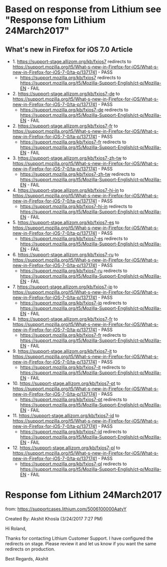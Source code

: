 # Based on response from Lithium see "Response fom Lithium 24March2017"
## What's new in Firefox for iOS 7.0 Article
* 1\. https://support-stage.allizom.org/kb/fxios7 redirects to https://support.mozilla.org/t5/What-s-new-in-Firefox-for-iOS/What-s-new-in-Firefox-for-iOS-7-0/ta-p/1371741 - PASS
  * https://support.mozilla.org/kb/fxios7 redirects to https://support.mozilla.org/t5/Mozilla-Support-English/ct-p/Mozilla-EN - FAIL
* 2\. https://support-stage.allizom.org/kb/fxios7-de to https://support.mozilla.org/t5/What-s-new-in-Firefox-for-iOS/What-s-new-in-Firefox-for-iOS-7-0/ta-p/1371741 - PASS
  * https://support.mozilla.org/kb/fxios7-de redirects to https://support.mozilla.org/t5/Mozilla-Support-English/ct-p/Mozilla-EN - FAIL
* 2\. https://support-stage.allizom.org/kb/fxios7-fr to https://support.mozilla.org/t5/What-s-new-in-Firefox-for-iOS/What-s-new-in-Firefox-for-iOS-7-0/ta-p/1371741 - PASS 
  * https://support.mozilla.org/kb/fxios7-fr redirects to https://support.mozilla.org/t5/Mozilla-Support-English/ct-p/Mozilla-EN - FAIL
* 3\. https://support-stage.allizom.org/kb/fxios7-zh-tw to https://support.mozilla.org/t5/What-s-new-in-Firefox-for-iOS/What-s-new-in-Firefox-for-iOS-7-0/ta-p/1371741 - PASS 
  * https://support.mozilla.org/kb/fxios7-zh-tw redirects to https://support.mozilla.org/t5/Mozilla-Support-English/ct-p/Mozilla-EN - FAIL
* 4\. https://support-stage.allizom.org/kb/fxios7-hi-in to https://support.mozilla.org/t5/What-s-new-in-Firefox-for-iOS/What-s-new-in-Firefox-for-iOS-7-0/ta-p/1371741 - PASS 
  * https://support.mozilla.org/kb/fxios7-hi-in redirects to https://support.mozilla.org/t5/Mozilla-Support-English/ct-p/Mozilla-EN - FAIL  
* 5\. https://support-stage.allizom.org/kb/fxios7-es to https://support.mozilla.org/t5/What-s-new-in-Firefox-for-iOS/What-s-new-in-Firefox-for-iOS-7-0/ta-p/1371741 - PASS 
  * https://support.mozilla.org/kb/fxios7-es redirects to https://support.mozilla.org/t5/Mozilla-Support-English/ct-p/Mozilla-EN - FAIL
* 6\. https://support-stage.allizom.org/kb/fxios7-ru to https://support.mozilla.org/t5/What-s-new-in-Firefox-for-iOS/What-s-new-in-Firefox-for-iOS-7-0/ta-p/1371741 - PASS 
  * https://support.mozilla.org/kb/fxios7-ru redirects to https://support.mozilla.org/t5/Mozilla-Support-English/ct-p/Mozilla-EN - FAIL  
* 7\. https://support-stage.allizom.org/kb/fxios7-jp to https://support.mozilla.org/t5/What-s-new-in-Firefox-for-iOS/What-s-new-in-Firefox-for-iOS-7-0/ta-p/1371741 - PASS 
  * https://support.mozilla.org/kb/fxios7-jp redirects to https://support.mozilla.org/t5/Mozilla-Support-English/ct-p/Mozilla-EN - FAIL
* 8\. https://support-stage.allizom.org/kb/fxios7-fr to https://support.mozilla.org/t5/What-s-new-in-Firefox-for-iOS/What-s-new-in-Firefox-for-iOS-7-0/ta-p/1371741 - PASS 
  * https://support.mozilla.org/kb/fxios7-fr redirects to https://support.mozilla.org/t5/Mozilla-Support-English/ct-p/Mozilla-EN - FAIL
* 9\. https://support-stage.allizom.org/kb/fxios7-it to https://support.mozilla.org/t5/What-s-new-in-Firefox-for-iOS/What-s-new-in-Firefox-for-iOS-7-0/ta-p/1371741 - PASS 
  * https://support.mozilla.org/kb/fxios7-it redirects to https://support.mozilla.org/t5/Mozilla-Support-English/ct-p/Mozilla-EN - FAIL
* 10\. https://support-stage.allizom.org/kb/fxios7-pt to https://support.mozilla.org/t5/What-s-new-in-Firefox-for-iOS/What-s-new-in-Firefox-for-iOS-7-0/ta-p/1371741 - PASS 
  * https://support.mozilla.org/kb/fxios7-pt redirects to https://support.mozilla.org/t5/Mozilla-Support-English/ct-p/Mozilla-EN - FAIL
* 11\. https://support-stage.allizom.org/kb/fxios7-id to https://support.mozilla.org/t5/What-s-new-in-Firefox-for-iOS/What-s-new-in-Firefox-for-iOS-7-0/ta-p/1371741 - PASS 
  * https://support.mozilla.org/kb/fxios7-id redirects to https://support.mozilla.org/t5/Mozilla-Support-English/ct-p/Mozilla-EN - FAIL
* 12\. https://support-stage.allizom.org/kb/fxios7-pl to https://support.mozilla.org/t5/What-s-new-in-Firefox-for-iOS/What-s-new-in-Firefox-for-iOS-7-0/ta-p/1371741 - PASS 
  * https://support.mozilla.org/kb/fxios7-pl redirects to https://support.mozilla.org/t5/Mozilla-Support-English/ct-p/Mozilla-EN - FAIL
# Response fom Lithium 24March2017
from: https://supportcases.lithium.com/5006100000AatyY

Created By: Akshit Khosla (3/24/2017 7:27 PM)

Hi Roland,

Thanks for contacting Lithium Customer Support. I have configured the redirects on stage. Please review it and let us know if you want the same redirects on production.

Best Regards,
Akshit
